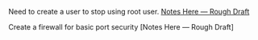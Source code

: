 Need to create a user to stop using root user. [Notes Here — Rough Draft](/notes/expanded/Create_User_With_Sudo.md)

Create a firewall for basic port security [Notes Here — Rough Draft]

